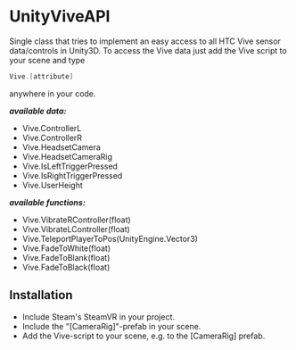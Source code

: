 # UnityViveAPI
Single class that tries to implement an easy access to all HTC Vive sensor data/controls in Unity3D.
To access the Vive data just add the Vive script to your scene and type
```C#
Vive.[attribute]
```
anywhere in your code.

***available data:***
- Vive.ControllerL
- Vive.ControllerR
- Vive.HeadsetCamera
- Vive.HeadsetCameraRig
- Vive.IsLeftTriggerPressed
- Vive.IsRightTriggerPressed
- Vive.UserHeight

***available functions:***
- Vive.VibrateRController(float)
- Vive.VibrateLController(float)
- Vive.TeleportPlayerToPos(UnityEngine.Vector3)
- Vive.FadeToWhite(float)
- Vive.FadeToBlank(float)
- Vive.FadeToBlack(float)

## Installation
- Include Steam's SteamVR in your project.
- Include the "[CameraRig]"-prefab in your scene.
- Add the Vive-script to your scene, e.g. to the [CameraRig] prefab.
